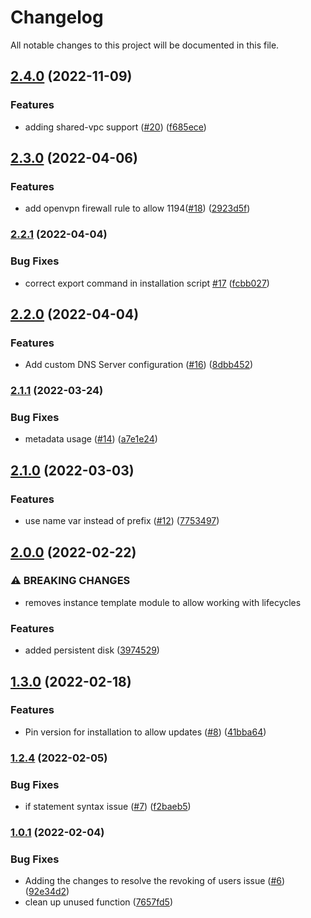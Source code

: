 # Changelog

All notable changes to this project will be documented in this file.

## [2.4.0](https://github.com/DeimosCloud/terraform-google-openvpn/compare/v2.3.0...v2.4.0) (2022-11-09)


### Features

* adding shared-vpc support ([#20](https://github.com/DeimosCloud/terraform-google-openvpn/issues/20)) ([f685ece](https://github.com/DeimosCloud/terraform-google-openvpn/commit/f685ecea568834e7ecaa590c45a63bd592b7638d))

## [2.3.0](https://github.com/DeimosCloud/terraform-google-openvpn/compare/v2.2.1...v2.3.0) (2022-04-06)


### Features

*  add openvpn firewall rule to allow 1194([#18](https://github.com/DeimosCloud/terraform-google-openvpn/issues/18)) ([2923d5f](https://github.com/DeimosCloud/terraform-google-openvpn/commit/2923d5f8ba065bf2123b2822c657444d9cbdca7b))

### [2.2.1](https://github.com/DeimosCloud/terraform-google-openvpn/compare/v2.2.0...v2.2.1) (2022-04-04)


### Bug Fixes

* correct export command in installation script [#17](https://github.com/DeimosCloud/terraform-google-openvpn/issues/17) ([fcbb027](https://github.com/DeimosCloud/terraform-google-openvpn/commit/fcbb0271c3ba1144f3822c9a6c3ae259b9e6848a))

## [2.2.0](https://github.com/DeimosCloud/terraform-google-openvpn/compare/v2.1.1...v2.2.0) (2022-04-04)


### Features

* Add custom DNS Server configuration ([#16](https://github.com/DeimosCloud/terraform-google-openvpn/issues/16)) ([8dbb452](https://github.com/DeimosCloud/terraform-google-openvpn/commit/8dbb452975eb88e64cee00542b1dc1b9d51e54ae))

### [2.1.1](https://github.com/DeimosCloud/terraform-google-openvpn/compare/v2.1.0...v2.1.1) (2022-03-24)


### Bug Fixes

* metadata usage ([#14](https://github.com/DeimosCloud/terraform-google-openvpn/issues/14)) ([a7e1e24](https://github.com/DeimosCloud/terraform-google-openvpn/commit/a7e1e24330a0320cae0e11c8ed160d88d6a714a6))

## [2.1.0](https://github.com/DeimosCloud/terraform-google-openvpn/compare/v2.0.0...v2.1.0) (2022-03-03)


### Features

* use name var instead of prefix ([#12](https://github.com/DeimosCloud/terraform-google-openvpn/issues/12)) ([7753497](https://github.com/DeimosCloud/terraform-google-openvpn/commit/7753497bf22a3b71535e9cac6f38eb6dfa7c23a6))

## [2.0.0](https://github.com/DeimosCloud/terraform-google-openvpn/compare/v1.3.0...v2.0.0) (2022-02-22)


### ⚠ BREAKING CHANGES

* removes instance template module to allow working with lifecycles

### Features

* added persistent disk ([3974529](https://github.com/DeimosCloud/terraform-google-openvpn/commit/3974529c3baed6959fb7ff7b1b0ff79a1effd737))

## [1.3.0](https://github.com/DeimosCloud/terraform-google-openvpn/compare/v1.2.4...v1.3.0) (2022-02-18)


### Features

* Pin version for installation to allow updates ([#8](https://github.com/DeimosCloud/terraform-google-openvpn/issues/8)) ([41bba64](https://github.com/DeimosCloud/terraform-google-openvpn/commit/41bba64edc77a1af80e6ed412ea521d268aec713))

### [1.2.4](https://github.com/DeimosCloud/terraform-google-openvpn/compare/v1.2.3...v1.2.4) (2022-02-05)


### Bug Fixes

* if statement syntax issue ([#7](https://github.com/DeimosCloud/terraform-google-openvpn/issues/7)) ([f2baeb5](https://github.com/DeimosCloud/terraform-google-openvpn/commit/f2baeb5413f1a964ae69a55f7215106f0abe8c6a))

### [1.0.1](https://github.com/DeimosCloud/terraform-google-openvpn/compare/v1.0.0...v1.0.1) (2022-02-04)


### Bug Fixes

* Adding the changes to resolve the revoking of users issue ([#6](https://github.com/DeimosCloud/terraform-google-openvpn/issues/6)) ([92e34d2](https://github.com/DeimosCloud/terraform-google-openvpn/commit/92e34d2c5d3e0094508227abe2ddf8e5e01e7e65))
* clean up unused function ([7657fd5](https://github.com/DeimosCloud/terraform-google-openvpn/commit/7657fd51639b2d83ce4a43f253fd9a0e94f44caf))

